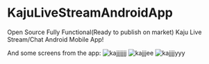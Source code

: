 # KajuLiveStreamAndroidApp
Open Source Fully Functional(Ready to publish on market) Kaju Live Stream/Chat Android Mobile App!







And some screens from the app:
![kajjjjjjj](https://user-images.githubusercontent.com/49656986/127636494-cb1c6eae-3230-4b58-bc95-3f348d431d22.jpeg)
![kajjjee](https://user-images.githubusercontent.com/49656986/127636547-cabc295e-01b4-487f-a708-91a1798fd429.jpeg)
![kajjjjyyy](https://user-images.githubusercontent.com/49656986/127636652-ba46b9c8-91d0-4d03-8e8b-0f46936f3567.jpeg)
